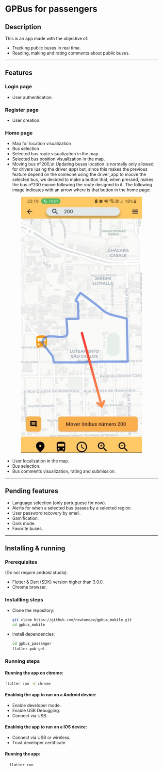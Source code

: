 # GPBus for passengers

## Description
This is an app made with the objective of: 
- Tracking public buses in real time.
- Reading, making and rating comments about public buses.

<hr>

## Features
### Login page
- User authentication.
### Register page
- User creation.
### Home page
- Map for location visualization
- Bus selection
- Selected bus route visualization in the map.
- Selected bus position visualization in the map.
- Moving bus nº200.\n 
Updating buses location is normally only allowed for drivers (using the driver_app) but, since this makes the
previous feature depend on the someone using the driver_app to moove the selected bus, we decided to make a button that,
when pressed, makes the bus nº200 moove following the route designed to it. The following image indicates with an arrow
 where is that button in the home page:

<p align="center" style="margin: 0; padding: 0;">
  <img src="../readme_images/moove_bus_200.jpeg" alt="moove bus 200 button ilustration" width="400">
</p>

- User localization in the map.
- Bus selection.
- Bus comments visualization, rating and submission.

<hr>

## Pending features
- Language selection (only portuguese for now).
- Alerts for when a selected bus passes by a selected region.
- User password recovery by email.
- Gamification.
- Dark mode.
- Favorite buses.

<hr>

## Installing & running
### Prerequisites
(Do not require android studio).
- Flutter & Dart (SDK) version higher than 3.0.0.
- Chrome browser.
### Installling steps
- Clone the repository:
  ```bash
  git clone https://github.com/newtonepv/gpbus_mobile.git
  cd gpbus_mobile
  ```
- Install dependencies:
  ```bash
  cd gpbus_passanger
  flutter pub get
  ```
### Running steps
#### Running the app on chrome:
 ```bash
 flutter run -d chrome
 ```
#### Enablnig the app to run on a Android device:
- Enable developer mode.
- Enable USB Debugging.
- Connect via USB.

#### Enablnig the app to run on a IOS device:
- Connect via USB or wireless.
- Trust developer certificate.

#### Running the app:
```bash
  flutter run
  ```
